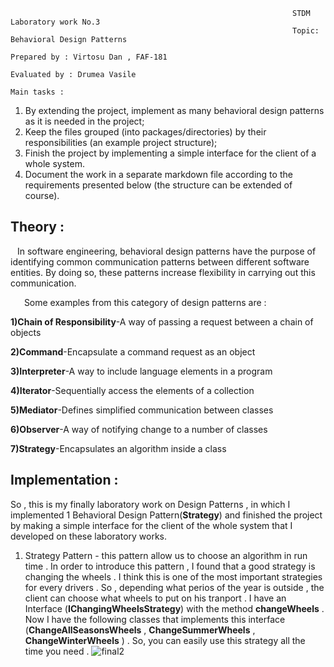 

                                                                   STDM Laboratory work No.3
                                                                   Topic: Behavioral Design Patterns
                                                                   Prepared by : Virtosu Dan , FAF-181
                                                                   Evaluated by : Drumea Vasile 
                                                                        Main tasks :   
 1. By extending the project, implement as many behavioral design patterns as it is needed in the project;
 2. Keep the files grouped (into packages/directories) by their responsibilities (an example project structure);
 3. Finish the project by implementing a simple interface for the client of a whole system.
 4. Document the work in a separate markdown file according to the requirements presented below (the structure can be extended of course).
 ##                                                                           Theory :
   In software engineering, behavioral design patterns have the purpose of identifying common communication patterns between different software entities. By doing so, these patterns increase flexibility in carrying out this communication.

    Some examples from this category of design patterns are :

**1)Chain of Responsibility**-A way of passing a request between a chain of objects

**2)Command**-Encapsulate a command request as an object

**3)Interpreter**-A way to include language elements in a program

**4)Iterator**-Sequentially access the elements of a collection

**5)Mediator**-Defines simplified communication between classes

**6)Observer**-A way of notifying change to a number of classes

**7)Strategy**-Encapsulates an algorithm inside a class

 ##                                                                       Implementation : 
 So , this is my finally laboratory work on Design Patterns , in which I implemented 1 Behavioral Design Pattern(**Strategy**) and finished the project by making a simple interface for the client of the whole system that I developed on these laboratory works.
 
1. Strategy Pattern - this pattern allow us to choose an algorithm in run time . In order to introduce this pattern , I found that a good strategy is changing the wheels . I think this is one of the most important strategies for every drivers . So , depending what perios of the year is outside , the client can choose what wheels to put on his tranport . I have an Interface (**IChangingWheelsStrategy**) with the method **changeWheels** . Now I have the following classes that implements this interface (**ChangeAllSeasonsWheels** , **ChangeSummerWheels** , **ChangeWinterWheels** ) . So, you can easily use this strategy all the time you need .
![final2](https://user-images.githubusercontent.com/45829623/101175211-8d8ad600-364d-11eb-8c4f-c088f6b37371.png)


                                                                
